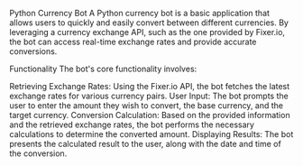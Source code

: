 Python Currency Bot
A Python currency bot is a basic application that allows users to quickly and easily convert between different currencies. By leveraging a currency exchange API, such as the one provided by Fixer.io, the bot can access real-time exchange rates and provide accurate conversions.

Functionality
The bot's core functionality involves:

Retrieving Exchange Rates: Using the Fixer.io API, the bot fetches the latest exchange rates for various currency pairs.
User Input: The bot prompts the user to enter the amount they wish to convert, the base currency, and the target currency.
Conversion Calculation: Based on the provided information and the retrieved exchange rates, the bot performs the necessary calculations to determine the converted amount.
Displaying Results: The bot presents the calculated result to the user, along with the date and time of the conversion.
